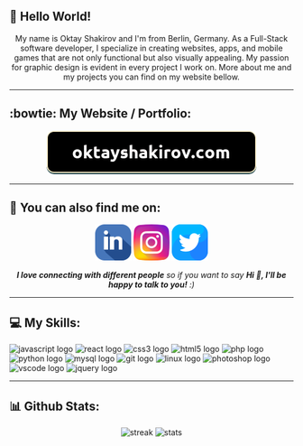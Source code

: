 ## 👋 Hello World!

<p align="center">
My name is Oktay Shakirov and I'm from Berlin, Germany. As a Full-Stack software developer, I specialize in creating websites, apps, and mobile games that are not only functional but also visually appealing. My passion for graphic design is evident in every project I work on. More about me and my projects you can find on my website bellow.
</p>

---

## :bowtie: My Website / Portfolio:

<p align="center">
<a href="https://oktayshakirov.com" class="website">
<img src="./images/website.png"></img></a>
</p>

---

## :link: You can also find me on:

<p align="center">

<a href="https://www.linkedin.com/in/oktayshakirov" class="socials-item">
<img src="./images/linkedin.png"></img></a>

<a href="https://www.instagram.com/oktay.shakirov/" class="socials-item">
<img src="./images/instagram.png"></img></a>

<a href="https://twitter.com/oktayshakirov" class="socials-item">
<img src="./images/twitter.png"></img></a>
        
<p>

<p align="center"><em><b>I love connecting with different people</b> so if you want to say <b>Hi 👋, I'll be happy to talk to you!</b> :)</em></p>

---

## :computer: My Skills:

<div align="left">
  <img src="https://cdn.jsdelivr.net/gh/devicons/devicon/icons/javascript/javascript-original.svg" height="40" width="52" alt="javascript logo"  />
  <img src="https://cdn.jsdelivr.net/gh/devicons/devicon/icons/react/react-original.svg" height="40" width="52" alt="react logo"  />
  <img src="https://cdn.jsdelivr.net/gh/devicons/devicon/icons/css3/css3-original.svg" height="40" width="52" alt="css3 logo"  />
  <img src="https://cdn.jsdelivr.net/gh/devicons/devicon/icons/html5/html5-original.svg" height="40" width="52" alt="html5 logo"  />
  <img src="https://cdn.jsdelivr.net/gh/devicons/devicon/icons/php/php-original.svg" height="40" width="52" alt="php logo"  />
  <img src="https://cdn.jsdelivr.net/gh/devicons/devicon/icons/python/python-original.svg" height="40" width="52" alt="python logo"  />
  <img src="https://cdn.jsdelivr.net/gh/devicons/devicon/icons/mysql/mysql-original.svg" height="40" width="52" alt="mysql logo"  />
  <img src="https://cdn.jsdelivr.net/gh/devicons/devicon/icons/git/git-original.svg" height="40" width="52" alt="git logo"  />
  <img src="https://cdn.jsdelivr.net/gh/devicons/devicon/icons/linux/linux-original.svg" height="40" width="52" alt="linux logo"  />
  <img src="https://cdn.jsdelivr.net/gh/devicons/devicon/icons/photoshop/photoshop-plain.svg" height="40" width="52" alt="photoshop logo"  />
  <img src="https://cdn.jsdelivr.net/gh/devicons/devicon/icons/vscode/vscode-original.svg" height="40" width="52" alt="vscode logo"  />
  <img src="https://cdn.jsdelivr.net/gh/devicons/devicon/icons/jquery/jquery-original.svg" height="40" width="52" alt="jquery logo"  />
</div>

---

## :bar_chart: Github Stats:

<p align="center">
<img height="137px" src="https://github-readme-streak-stats.herokuapp.com/?user=oktayshakirov&theme=dark&count_private=true&bg_color=0d1116&title_color=ce09ec&text_color=a4aacb&icon_color=007ec6" alt="streak"/> <img height="137px" src="https://github-readme-stats.vercel.app/api/top-langs?username=oktayshakirov&show_icons=true&locale=en&layout=compact&bg_color=0d1116&title_color=ce09ec&text_color=a4aacb" alt="stats"/> 
</p>
